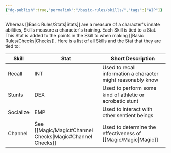 ```yaml
---
{"dg-publish":true,"permalink":"/basic-rules/skills/","tags":["WIP"]}
---
```


Whereas [[Basic Rules/Stats\|Stats]] are a measure of a character's innate abilities, Skills measure a character's training. Each Skill is tied to a Stat. This Stat is added to the points in the Skill to when making [[Basic Rules/Checks\|Checks]].
Here is a list of all Skills and the Stat that they are tied to:

Skill | Stat | Short Description
-- | -- | --
Recall | INT | Used to recall information a character might reasonably know
Stunts | DEX | Used to perform some kind of athletic or acrobatic stunt
Socialize | EMP | Used to interact with other sentient beings
Channel | See [[Magic/Magic#Channel Checks\|Magic#Channel Checks]] | Used to determine the effectiveness of [[Magic/Magic\|Magic]]
